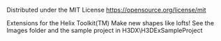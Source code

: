 Distributed under the MIT License
https://opensource.org/license/mit

Extensions for the Helix Toolkit(TM)
Make new shapes like lofts!
See the Images folder and the sample project in H3DX\H3DExSampleProject


